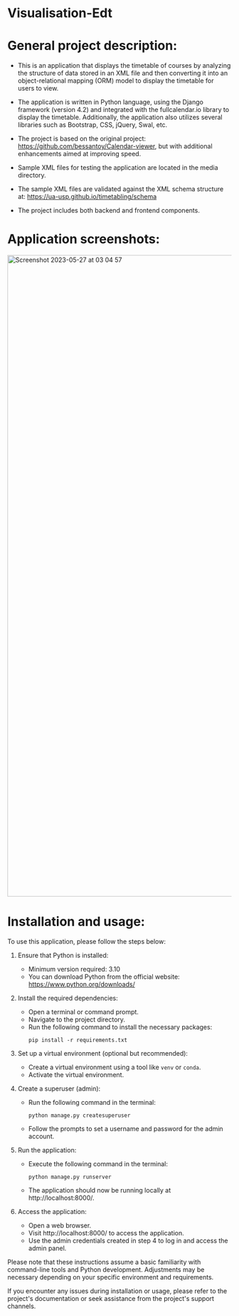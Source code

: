 # Visualisation-Edt
 
# General project description:
- This is an application that displays the timetable of courses by analyzing the structure of data stored in an XML file and then converting it into an object-relational mapping (ORM) model to display the timetable for users to view.

- The application is written in Python language, using the Django framework (version 4.2) and integrated with the fullcalendar.io library to display the timetable. Additionally, the application also utilizes several libraries such as Bootstrap, CSS, jQuery, Swal, etc.

- The project is based on the original project: https://github.com/bessantoy/Calendar-viewer, but with additional enhancements aimed at improving speed.

- Sample XML files for testing the application are located in the media directory.

- The sample XML files are validated against the XML schema structure at: https://ua-usp.github.io/timetabling/schema

- The project includes both backend and frontend components.

# Application screenshots:
<img width="1439" alt="Screenshot 2023-05-27 at 03 04 57" src="https://github.com/ngominhthoai/Visualisation-Edt/assets/44940464/df6c7167-531b-421c-b48d-1ba7a34fbf36">

# Installation and usage:

To use this application, please follow the steps below:

1. Ensure that Python is installed:
   - Minimum version required: 3.10
   - You can download Python from the official website: https://www.python.org/downloads/

2. Install the required dependencies:
   - Open a terminal or command prompt.
   - Navigate to the project directory.
   - Run the following command to install the necessary packages:
     ```
     pip install -r requirements.txt
     ```

3. Set up a virtual environment (optional but recommended):
   - Create a virtual environment using a tool like `venv` or `conda`.
   - Activate the virtual environment.

4. Create a superuser (admin):
   - Run the following command in the terminal:
     ```
     python manage.py createsuperuser
     ```
   - Follow the prompts to set a username and password for the admin account.

5. Run the application:
   - Execute the following command in the terminal:
     ```
     python manage.py runserver
     ```
   - The application should now be running locally at http://localhost:8000/.

6. Access the application:
   - Open a web browser.
   - Visit http://localhost:8000/ to access the application.
   - Use the admin credentials created in step 4 to log in and access the admin panel.

Please note that these instructions assume a basic familiarity with command-line tools and Python development. Adjustments may be necessary depending on your specific environment and requirements.

If you encounter any issues during installation or usage, please refer to the project's documentation or seek assistance from the project's support channels.
